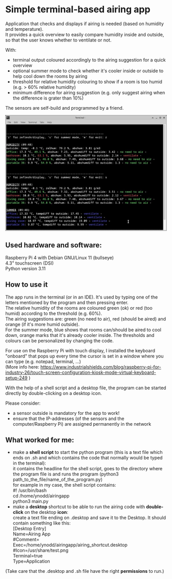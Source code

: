 

# Simple terminal-based airing app

Application that checks and displays if airing is needed (based on humidity and temperature).<br>
It provides a quick overview to easily compare humidity inside and outside, so that the user knows whether to ventilate or not.<br>

With:
- terminal output coloured accordingly to the airing suggestion for a quick overview
- optional summer mode to check whether it's cooler inside or outside to help cool down the rooms by airing
- threshold for relative humidity colouring to show if a room is too humid (e.g. > 60% relative humidity)
- minimum difference for airing suggestion (e.g. only suggest airing when the difference is grater than 10%) 

The sensors are self-build and programmed by a friend.

![screenshot of the terminal with the airing program running](screenshot_airing_app.jpg)

## Used hardware and software:
Raspberry Pi 4 with Debian GNU/Linux 11 (bullseye)<br>
4.3" touchscreen (DSI)<br>
Python version 3.11<br>

## How to use it
The app runs in the terminal (or in an IDE). It's used by typing one of the letters mentioned by the program and then pressing enter.<br>
The relative humidity of the rooms are coloured green (ok) or red (too humid) according to the threshold (e.g. 60%).<br>
The airing suggestions are: green (no need to air), red (should be aired) and orange (if it's more humid outside).<br>
For the summer mode, blue shows that rooms can/should be aired to cool down, orange marks that it's already cooler inside.
The thresholds and colours can be personalized by changing the code.<br>

For use on the Raspberry Pi with touch display, I installed the keyboard "onboard" that pops up every time the cursor is set in a window where you can type (e.g. notepad, terminal, ...)<br>
(More info here: https://www.industrialshields.com/blog/raspberry-pi-for-industry-26/touch-screen-configuration-kiosk-mode-virtual-keyboard-setup-249 )<br>

With the help of a shell script and a desktop file, the program can be started directly by double-clicking on a desktop icon.<br>

Please consider:
- a sensor outside is mandatory for the app to work!
- ensure that the IP-addresses (of the sensors and the computer/Raspberry Pi) are assigned permanently in the network

## What worked for me:
- make a **shell script** to start the python program (this is a text file which ends on .sh and which contains the code that normally would be typed in the terminal):<br>
it contains the headline for the shell script, goes to the directory where the program file is and runs the program (python3 path_to_the_file/name_of_the_program.py)<br>
for example in my case, the shell script contains:<br>
\#! /usr/bin/bash<br>
cd /home/ynodd/airingapp<br>
python3 main.py<br>
- make a **desktop** shortcut to be able to run the airing code with **double-click** on the desktop **icon**:<br>
create a text file ending on .desktop and save it to the Desktop. It should contain something like this:<br>
[Desktop Entry]<br>
Name=Airing App<br>
\#Comment=<br>
Exec=/home/ynodd/airingapp/airing_shortcut.desktop<br>
\#Icon=/usr/share/test.png<br>
Terminal=true<br>
Type=Application<br>

(Take care that the .desktop and .sh file have the right **permissions** to run.)








